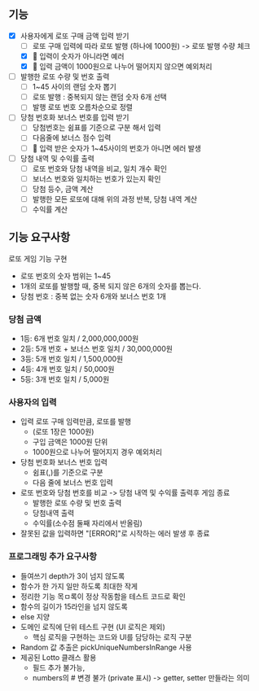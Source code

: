 ## 기능

- [x] 사용자에게 로또 구매 금액 입력 받기
  - [ ] 로또 구매 입력에 따라 로또 발행 (하나에 1000원) -> 로또 발행 수량 체크
  - [x] 🚨 입력이 숫자가 아니라면 예러
  - [x] 🚨 입력 금액이 1000원으로 나누어 떨어지지 않으면 예외처리
- [ ] 발행한 로또 수량 및 번호 출력
  - [ ] 1~45 사이의 랜덤 숫자 뽑기
  - [ ] 로또 발행 : 중복되지 않는 랜덤 숫자 6개 선택
  - [ ] 발행 로또 번호 오름차순으로 정렬
- [ ] 당첨 번호화 보너스 번호를 입력 받기
  - [ ] 당첨번호는 쉼표를 기준으로 구분 해서 입력
  - [ ] 다음줄에 보너스 점수 입력
  - [ ] 🚨 입력 받은 숫자가 1~45사이의 번호가 아니면 에러 발생
- [ ] 당첨 내역 및 수익률 출력
  - [ ] 로또 번호와 당첨 내역을 비교, 일치 개수 확인
  - [ ] 보너스 번호와 일치하는 번호가 있는지 확인
  - [ ] 당첨 등수, 금액 계산
  - [ ] 발행한 모든 로또에 대해 위의 과정 반복, 당첨 내역 계산
  - [ ] 수익률 계산

## 기능 요구사항

로또 게임 기능 구현

- 로또 번호의 숫자 범위는 1~45
- 1개의 로또를 발행할 때, 중복 되지 않은 6개의 숫자를 뽑는다.
- 당첨 번호 : 중복 없는 숫자 6개와 보너스 번호 1개

### 당첨 금액

- 1등: 6개 번호 일치 / 2,000,000,000원
- 2등: 5개 번호 + 보너스 번호 일치 / 30,000,000원
- 3등: 5개 번호 일치 / 1,500,000원
- 4등: 4개 번호 일치 / 50,000원
- 5등: 3개 번호 일치 / 5,000원

### 사용자의 입력

- 입력 로또 구매 임력만큼, 로또를 발행
  - (로또 1장은 1000원)
  - 구입 금액은 1000원 단위
  - 1000원으로 나누어 떨어지지 경우 예외처리
- 당첨 번호화 보너스 번호 입력
  - 쉼표(,)를 기준으로 구분
  - 다음 줄에 보너스 번호 입력
- 로또 번호와 당첨 번호를 비교 -> 당첨 내역 및 수익률 출력후 게임 종료
  - 발행한 로또 수량 및 번호 출력
  - 당첨내역 출력
  - 수익률(소수점 둘째 자리에서 반올림)
- 잘못된 값을 입력하면 "[ERROR]"로 시작하는 에러 발생 후 종료

### 프로그래밍 추가 요구사항

- 들여쓰기 depth가 3이 넘지 않도록
- 함수가 한 가지 일만 하도록 최대한 작게
- 정리한 기능 목ㅁ록이 정상 작동함을 테스트 코드로 확인
- 함수의 길이가 15라인을 넘지 않도록
- else 지양
- 도메인 로직에 단위 테스트 구현 (UI 로직은 제외)
  - 핵심 로직을 구현하는 코드와 UI를 담당하는 로직 구분
- Random 값 추출은 pickUniqueNumbersInRange 사용
- 제공된 Lotto 클래스 활용
  - 필드 추가 불가능,
  - numbers의 # 변경 불가 (private 표시) -> getter, setter 만들라는 의미
